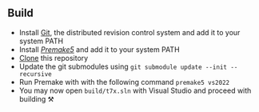 ## Build
- Install [Git](https://git-scm.com), the distributed revision control system and add it to your system PATH
- Install [*Premake5*](https://premake.github.io) and add it to your system PATH
- [Clone](https://docs.github.com/en/repositories/creating-and-managing-repositories/cloning-a-repository) this repository
- Update the git submodules using ``git submodule update --init --recursive``
- Run Premake with with the following command ``premake5 vs2022``
- You may now open ``build/t7x.sln`` with Visual Studio and proceed with building ⚒️
